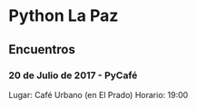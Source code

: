 # Python La Paz

## Encuentros

### 20 de Julio de 2017 - PyCafé 

Lugar: Café Urbano (en El Prado)
Horario: 19:00
